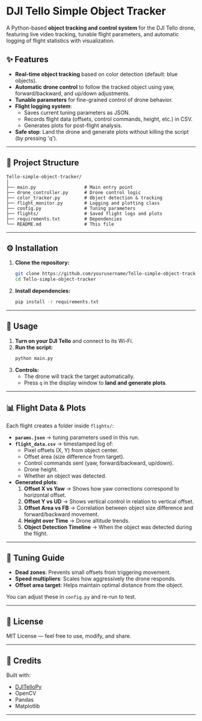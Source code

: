 # DJI Tello Simple Object Tracker

A Python-based **object tracking and control system** for the DJI Tello drone, featuring live video tracking, tunable flight parameters, and automatic logging of flight statistics with visualization.

## ✨ Features

- **Real-time object tracking** based on color detection (default: blue objects).
- **Automatic drone control** to follow the tracked object using yaw, forward/backward, and up/down adjustments.
- **Tunable parameters** for fine-grained control of drone behavior.
- **Flight logging system**:
  - Saves current tuning parameters as JSON.
  - Records flight data (offsets, control commands, height, etc.) in CSV.
  - Generates plots for post-flight analysis.
- **Safe stop**: Land the drone and generate plots without killing the script (by pressing 'q').

---

## 📂 Project Structure

```
Tello-simple-object-tracker/
│
├── main.py                  # Main entry point
├── drone_controller.py      # Drone control logic
├── color_tracker.py         # Object detection & tracking
├── flight_monitor.py        # Logging and plotting class
├── config.py                # Tuning parameters
├── flights/                 # Saved flight logs and plots
├── requirements.txt         # Dependencies
└── README.md                # This file

```

---

## ⚙️ Installation

1. **Clone the repository:**
   ```bash
   git clone https://github.com/yourusername/Tello-simple-object-tracker.git
   cd Tello-simple-object-tracker
   ```

2. **Install dependencies:**
   ```bash
   pip install -r requirements.txt
   ```

---

## 🚀 Usage

1. **Turn on your DJI Tello** and connect to its Wi-Fi.
2. **Run the script:**
   ```bash
   python main.py
   ```
3. **Controls:**
   - The drone will track the target automatically.
   - Press `q` in the display window to **land and generate plots**.

---

## 📊 Flight Data & Plots

Each flight creates a folder inside `flights/`:
- **`params.json`** → tuning parameters used in this run.
- **`flight_data.csv`** → timestamped log of:
  - Pixel offsets (X, Y) from object center.
  - Offset area (size difference from target).
  - Control commands sent (yaw, forward/backward, up/down).
  - Drone height.
  - Whether an object was detected.
- **Generated plots**:
  1. **Offset X vs Yaw** → Shows how yaw corrections correspond to horizontal offset.
  2. **Offset Y vs UD** → Shows vertical control in relation to vertical offset.
  3. **Offset Area vs FB** → Correlation between object size difference and forward/backward movement.
  4. **Height over Time** → Drone altitude trends.
  5. **Object Detection Timeline** → When the object was detected during the flight.

---

## 🔧 Tuning Guide

- **Dead zones**: Prevents small offsets from triggering movement.  
- **Speed multipliers**: Scales how aggressively the drone responds.  
- **Offset area target**: Helps maintain optimal distance from the object.

You can adjust these in `config.py` and re-run to test.

---

## 📜 License

MIT License — feel free to use, modify, and share.

---

## 🙌 Credits

Built with:
- [DJITelloPy](https://github.com/damiafuentes/DJITelloPy)
- OpenCV
- Pandas
- Matplotlib

---
